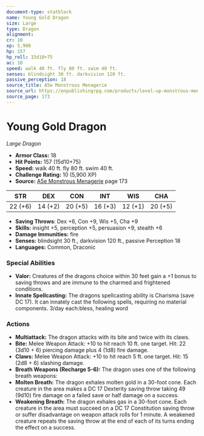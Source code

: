 ```yaml
---
document-type: statblock
name: Young Gold Dragon
size: Large
type: Dragon
alignment: 
cr: 10
xp: 5,900
hp: 157
hp_roll: 15d10+75
ac: 18
speed: walk 40 ft. fly 80 ft. swim 40 ft.
senses: blindsight 30 ft. darkvision 120 ft. 
passive_perception: 18
source_title: A5e Monstrous Menagerie
source_url: https://enpublishingrpg.com/products/level-up-monstrous-menagerie-a5e
source_page: 173
---
```


# Young Gold Dragon

*Large* *Dragon*

- **Armor Class:** 18
- **Hit Points:** 157 (15d10+75)
- **Speed:** walk 40 ft. fly 80 ft. swim 40 ft.
- **Challenge Rating:** 10 (5,900 XP)
- **Source:** [A5e Monstrous Menagerie](https://enpublishingrpg.com/products/level-up-monstrous-menagerie-a5e) page 173

| STR | DEX | CON | INT | WIS | CHA |
| --- | --- | --- | --- | --- | --- |
| 22 (+6) | 14 (+2) | 20 (+5) | 16 (+3) | 12 (+1) | 20 (+5) |

- **Saving Throws**: Dex +6, Con +9, Wis +5, Cha +9
- **Skills:** insight +5, perception +5, persuasion +9, stealth +6
- **Damage Immunities:** fire
- **Senses:** blindsight 30 ft., darkvision 120 ft., passive Perception 18
- **Languages:** Common, Draconic

### Special Abilities

- **Valor:** Creatures of the dragons choice within 30 feet gain a +1 bonus to saving throws and are immune to the charmed and frightened conditions.
- **Innate Spellcasting:** The dragons spellcasting ability is Charisma (save DC 17). It can innately cast the following spells, requiring no material components. 3/day each:bless, healing word

### Actions

- **Multiattack:** The dragon attacks with its bite and twice with its claws.
- **Bite:** Melee Weapon Attack: +10 to hit  reach 10 ft.  one target. Hit: 22 (3d10 + 6) piercing damage plus 4 (1d8) fire damage.
- **Claws:** Melee Weapon Attack: +10 to hit  reach 5 ft.  one target. Hit: 15 (2d8 + 6) slashing damage.
- **Breath Weapons (Recharge 5-6):** The dragon uses one of the following breath weapons:
- **Molten Breath:** The dragon exhales molten gold in a 30-foot cone. Each creature in the area makes a DC 17 Dexterity saving throw  taking 49 (9d10) fire damage on a failed save or half damage on a success.
- **Weakening Breath:** The dragon exhales gas in a 30-foot cone. Each creature in the area must succeed on a DC 17 Constitution saving throw or suffer disadvantage on weapon attack rolls for 1 minute. A weakened creature repeats the saving throw at the end of each of its turns  ending the effect on a success.
